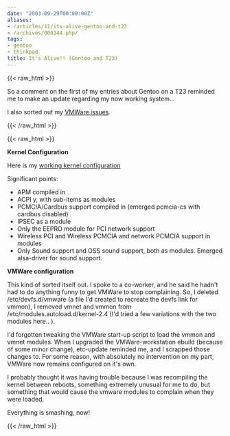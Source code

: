 ```yaml
---
date: "2003-09-29T00:00:00Z"
aliases:
- /articles/11/its-alive-gentoo-and-t23
- /archives/000144.php/
tags:
- gentoo
- thinkpad
title: It's Alive!! (Gentoo and T23)
---
```

{{< raw_html >}}
<p>So a comment on the first of my entries about Gentoo on a T23 reminded me to make an update regarding my now working system...</p>

<p>I also sorted out my <a href="{{ site.baseurl }}{% link _posts/2003-09-22-gentoo-t23-and-vmware.html %}"><span class="caps">VMW</span>are issues</a>.</p>

{{< /raw_html >}}
<!--more-->
{{< raw_html >}}

<p><strong>Kernel Configuration</strong></p>

<p>Here is my <a href="/files/config-2.4.20-gentoo-r7.txt" title="config-2.4.20-gentoo-r7">working kernel configuration</a></p>

<p>Significant points:
<ul>
<li><span class="caps">APM</span> compiled in</li>
<li><span class="caps">ACPI</span> y, with sub-items as modules</li>
<li><span class="caps">PCMCIA</span>/Cardbus support compiled in  (emerged pcmcia-cs with cardbus disabled)</li>
<li><span class="caps">IPSEC</span> as a module</li>
<li>Only the <span class="caps">EEPRO</span> module for <span class="caps">PCI</span> network support</li>
<li>Wireless <span class="caps">PCI</span> and Wireless <span class="caps">PCMCIA</span> and network <span class="caps">PCMCIA</span> support in modules</li>
<li>Only Sound support and <span class="caps">OSS</span> sound support, both as modules. Emerged alsa-driver for sound support.</li>
</ul></p>

<p><strong><span class="caps">VMW</span>are configuration</strong></p>

<p>This kind of sorted itself out.  I spoke to a co-worker, and he said he hadn't had to do anything funny to get <span class="caps">VMW</span>are to stop complaining. So, I deleted /etc/devfs.d/vmware (a file I'd created to recreate the devfs link for vmmon), I removed vmnet and vmmon from /etc/modules.autoload.d/kernel-2.4 (I'd tried a few variations with the two modules here.. ). </p>

<p>I'd forgotten tweaking the <span class="caps">VMW</span>are start-up script to load the vmmon and vmnet modules. When I upgraded the <span class="caps">VMW</span>are-workstation ebuild (because of some minor change), etc-update reminded me, and I scrapped those changes to.  For some reason, with absolutely no intervention on my part, <span class="caps">VMW</span>are now remains configured on it's own. </p>

<p>I probably thought it was having trouble because I was recompiling the kernel between reboots, something extremely unusual for me to do, but something that would cause the vmware modules to complain when they were loaded.</p>

<p><sighs></p>

<p>Everything is smashing, now!</p>
{{< /raw_html >}}
